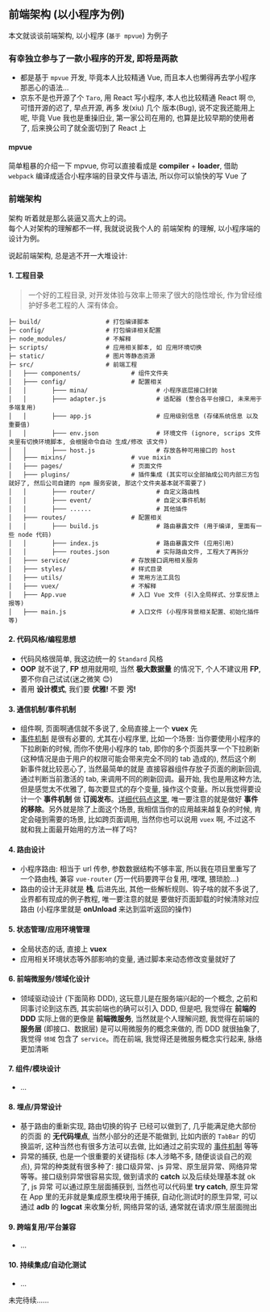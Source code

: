 ## 前端架构 (以小程序为例)

本文就谈谈前端架构, 以小程序 (`基于 mpvue`) 为例子

### 有幸独立参与了一款小程序的开发, 即将是两款

- 都是基于 `mpvue` 开发, 毕竟本人比较精通 Vue, 而且本人也懒得再去学小程序那恶心的语法...  
- 京东不是也开源了个 `Taro`, 用 React 写小程序, 本人也比较精通 React 啊 🤓, 可惜开源的迟了, 早点开源, 再多 发(xiu) 几个 版本(Bug), 说不定我还能用上呢, 毕竟 Vue 我也是重操旧业, 第一家公司在用的, 也算是比较早期的使用者了, 后来换公司了就全面切到了 React 上

#### mpvue

简单粗暴的介绍一下 mpvue, 你可以直接看成是 **compiler** + **loader**, 借助 `webpack` 编译成适合小程序端的目录文件与语法, 所以你可以愉快的写 Vue 了


### 前端架构

架构 听着就是那么装逼又高大上的词。  
每个人对架构的理解都不一样, 我就说说我个人的 前端架构 的理解, 以小程序端的设计为例。

说起前端架构, 总是逃不开一大堆设计:

#### 1. 工程目录  

> 一个好的工程目录, 对开发体验与效率上带来了很大的隐性增长, 作为曾经维护好多老工程的人 深有体会。

```dir
├─ build/                  # 打包编译脚本
├─ config/                 # 打包编译相关配置
├─ node_modules/           # 不解释
├─ scripts/                # 应用相关脚本, 如 应用环境切换
├─ static/                 # 图片等静态资源
├─ src/                    # 前端工程
│   ├─── components/              # 组件文件夹
│   ├─── config/                  # 配置相关
│   │       ├─── mina/                   # 小程序底层接口封装
│   │       ├─── adapter.js              # 适配器 (整合各平台接口, 未来用于多端复用)
│   │       ├─── app.js                  # 应用级别信息 (存储系统信息 以及 重要值)
│   │       ├─── env.json                # 环境文件 (ignore, scrips 文件夹里有切换环境脚本, 会根据命令自动 生成/修改 该文件)
│   │       ├─── host.js                 # 存放各种可用接口的 host
│   ├─── mixins/                  # vue mixin
│   ├─── pages/                   # 页面文件
│   ├─── plugins/                 # 插件集成 (其实可以全部抽成公司内部三方包就好了, 然后公司自建的 npm 服务安装, 那这个文件夹基本就不需要了)
│   │       ├─── router/                 # 自定义路由栈
│   │       ├─── event/                  # 自定义事件机制
│   │       ├─── ......                  # 其他插件
│   ├─── routes/                  # 配置相关
│   │       ├─── build.js                # 路由暴露文件 (用于编译, 里面有一些 node 代码)
│   │       ├─── index.js                # 路由暴露文件 (应用引用)
│   │       ├─── routes.json             # 实际路由文件, 工程大了再拆分
│   ├─── service/                 # 存放接口调用相关服务
│   ├─── styles/                  # 样式目录
│   ├─── utils/                   # 常用方法工具包
│   ├─── vuex/                    # 不解释
│   ├─── App.vue                  # 入口 Vue 文件 (引入全局样式、分享反馈上报等)
│   ├─── main.js                  # 入口文件 (小程序背景相关配置、初始化插件等)
```
#### 2. 代码风格/编程思想  
  - 代码风格很简单, 我这边统一的 `Standard` 风格
  - **OOP** 就不说了, **FP** 想用就用呗, 当然 **极大数据量** 的情况下, 个人不建议用 **FP**, 要不你自己试试(迷之微笑 😊)
  - 善用 **设计模式**, 我们要 **优雅!** 不要 **污!**
#### 3. 通信机制/事件机制
  - 组件啊, 页面啊通信就不多说了, 全局直接上一个 **vuex** 先
  - [事件机制](https://github.com/fansenze/daily/blob/master/frontend/%E7%B3%BB%E7%BB%9F%E8%AE%BE%E8%AE%A1/EventEmitter.md) 是很有必要的, 尤其在小程序里, 比如一个场景: 当你要使用小程序的下拉刷新的时候, 而你不使用小程序的 tab, 即你的多个页面共享一个下拉刷新 (这种情况是由于用户的权限可能会带来完全不同的 tab 造成的), 然后这个刷新事件就比较恶心了, 当然最简单的就是 直接容器组件存放子页面的刷新回调, 通过判断当前激活的 tab, 来调用不同的刷新回调。最开始, 我也是用这种方法, 但是感觉太不优雅了, 每次要显式的存个变量, 操作这个变量。所以我觉得要设计一个 **事件机制** 做 **订阅发布**。[详细代码点这里](https://github.com/fansenze/daily/blob/master/frontend/%E7%B3%BB%E7%BB%9F%E8%AE%BE%E8%AE%A1/EventEmitter.md), 唯一要注意的就是做好 **事件的移除**。另外就是除了上面这个场景, 我相信当你的应用越来越复杂的时候, 肯定会碰到需要的场景, 比如跨页面调用, 当然你也可以说用 `vuex` 啊, 不过这不就和我上面最开始用的方法一样了吗?
#### 4. 路由设计
  - 小程序路由: 相当于 url 传参, 参数数据结构不够丰富, 所以我在项目里重写了一个路由栈, 兼容 `vue-router` (万一代码要跨平台复用, 嘿嘿, 猥琐脸...)
  - 路由的设计无非就是 **栈**, 后进先出, 其他一些解析规则、钩子啥的就不多说了, 业界都有现成的例子教程, 唯一要注意的就是 要做好页面卸载的时候清除对应路由 (小程序里就是 **onUnload** 来达到监听返回的操作)
#### 5. 状态管理/应用环境管理
  - 全局状态的话, 直接上 **vuex**
  - 应用相关环境状态等外部影响的变量, 通过脚本来动态修改变量就好了
#### 6. 前端微服务/领域化设计
  - 领域驱动设计 (下面简称 DDD), 这玩意儿是在服务端兴起的一个概念, 之前和同事讨论到这东西, 其实前端也的确可以引入 DDD, 但是吧, 我觉得在 **前端的 DDD** 实际上做的更像是 **前端微服务**, 当然就是个人理解问题, 我觉得在前端的 **服务层** (即接口、数据层) 是可以用微服务的概念来做的, 而 DDD 就很抽象了, 我觉得 `领域` 包含了 `service`。而在前端, 我觉得还是微服务概念实行起来, 脉络更加清晰
#### 7. 组件/模块设计
  - ...
#### 8. 埋点/异常设计
  - 基于路由的重新实现, 路由切换的钩子 已经可以做到了, 几乎能满足绝大部份的页面 的 **无代码埋点**, 当然小部分的还是不能做到, 比如内嵌的 `TabBar` 的切换监听, 这种当然也有很多方法可以去做, 比如通过之前实现的 [事件机制](https://github.com/fansenze/daily/blob/master/frontend/%E7%B3%BB%E7%BB%9F%E8%AE%BE%E8%AE%A1/EventEmitter.md) 等等
  - 异常的捕获, 也是一个很重要的关键指标 (本人涉略不多, 随便谈谈自己的观点), 异常的种类就有很多种了: 接口级异常、js 异常、原生层异常、网络异常 等等。接口级别异常很容易实现, 做到请求的 **catch** 以及后续处理基本就 ok 了, js 异常 可以通过原生层面捕获到, 当然也可以代码里 **try catch**, 原生异常在 App 里的无非就是集成原生模块用于捕获, 自动化测试时的原生异常, 可以通过 **adb** 的 **logcat** 来收集分析, 网络异常的话, 通常就在请求/原生层面抛出
#### 9. 跨端复用/平台兼容
  - ...
#### 10. 持续集成/自动化测试
  - ...

未完待续......

